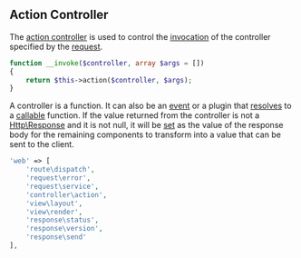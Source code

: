 ## Action Controller
The [action controller](https://github.com/mvc5/mvc5/blob/master/src/Controller/Action.php) is used to control the [invocation](https://github.com/mvc5/mvc5/blob/master/src/Controller/Action.php#L24) of the controller specified by the [request](https://github.com/mvc5/mvc5/blob/master/src/Controller/Response.php#L50).

```php
function __invoke($controller, array $args = [])
{
    return $this->action($controller, $args);
}
```

A controller is a function. It can also be an [event](https://github.com/mvc5/mvc5/blob/master/src/Event/Event.php) or a plugin that [resolves](https://github.com/mvc5/mvc5/blob/master/src/Resolver/Resolver.php#L84) to a [callable](http://php.net/manual/en/language.types.callable.php) function. If the value returned from the controller is not a [Http\Response](https://github.com/mvc5/mvc5/blob/master/src/Http/Response.php) and it is not null, it will be [set](https://github.com/mvc5/mvc5/blob/master/src/Response/Dispatch.php#L79) as the value of the response body for the remaining components to transform into a value that can be sent to the client.

```php
'web' => [
    'route\dispatch',
    'request\error',
    'request\service',
    'controller\action',
    'view\layout',
    'view\render',
    'response\status',
    'response\version',
    'response\send'
],
```
